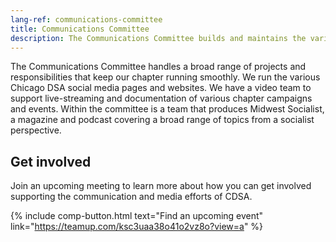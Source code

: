 ```yaml
---
lang-ref: communications-committee
title: Communications Committee
description: The Communications Committee builds and maintains the various lines of communication, both external and internal, of Chicago DSA.
---
```


The Communications Committee handles a broad range of projects and responsibilities that keep our chapter running smoothly. We run the various Chicago DSA social media pages and websites. We have a video team to support live-streaming and documentation of various chapter campaigns and events. Within the committee is a team that produces Midwest Socialist, a magazine and podcast covering a broad range of topics from a socialist perspective.

## Get involved

Join an upcoming meeting to learn more about how you can get involved supporting the communication and media efforts of CDSA.

{% include comp-button.html text="Find an upcoming event" link="https://teamup.com/ksc3uaa38o41o2vz8o?view=a" %}
